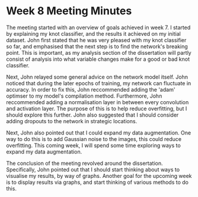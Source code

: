 # Week 8 Meeting Minutes

The meeting started with an overview of goals achieved in week 7.
I started by explaining my knot classifier, and the results it achieved on my initial dataset.
John first stated that he was very pleased with my knot classifier so far, and emphasised that the next step is to find the network's breaking point.
This is important, as my analysis section of the dissertation will partly consist of analysis into what variable changes make for a good or bad knot classifier.

Next, John relayed some general advice on the network model itself.
John noticed that during the later epochs of training, my network can fluctuate in accuracy.
In order to fix this, John reccommended adding the 'adam' optimser to my model's compilation method.
Furthermore, John reccommended adding a normalisation layer in between every convolution and activation layer.
The purpose of this is to help reduce overfitting, but I should explore this further.
John also suggested that I should consider adding dropouts to the network in strategic locations.

Next, John also pointed out that I could expand my data augmentation.
One way to do this is to add Gaussian noise to the images, this could reduce overfitting.
This coming week, I will spend some time exploring ways to expand my data augmentation.

The conclusion of the meeting revolved around the dissertation.
Specifically, John pointed out that I should start thinking about ways to visualise my results, by way of graphs.
Another goal for the upcoming week is to display results via graphs, and start thinking of various methods to do this.
